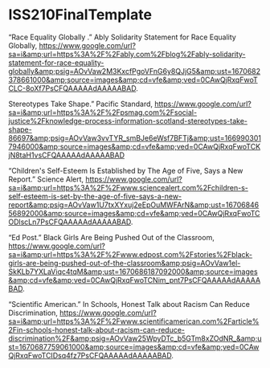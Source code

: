 # ISS210FinalTemplate
“Race Equality Globally .” Ably Solidarity Statement for Race Equality Globally, https://www.google.com/url?sa=i&amp;url=https%3A%2F%2Fably.com%2Fblog%2Fably-solidarity-statement-for-race-equality-globally&amp;psig=AOvVaw2M3KxcfPgoVFnG6y8QJjG5&amp;ust=1670682378661000&amp;source=images&amp;cd=vfe&amp;ved=0CAwQjRxqFwoTCLC-8oXf7PsCFQAAAAAdAAAAABAD. 

Stereotypes Take Shape.” Pacific Standard, https://www.google.com/url?sa=i&amp;url=https%3A%2F%2Fpsmag.com%2Fsocial-justice%2Fknowledge-process-information-scotland-stereotypes-take-shape-86697&amp;psig=AOvVaw3vvTYR_smBJe6eWsf7BFTj&amp;ust=1669903017946000&amp;source=images&amp;cd=vfe&amp;ved=0CAwQjRxqFwoTCKjN8taH1vsCFQAAAAAdAAAAABAD

“Children's Self-Esteem Is Established by The Age of Five, Says a New Report.” Science Alert, https://www.google.com/url?sa=i&amp;url=https%3A%2F%2Fwww.sciencealert.com%2Fchildren-s-self-esteem-is-set-by-the-age-of-five-says-a-new-report&amp;psig=AOvVaw1U7txXYxuj2eEpOuMWFArN&amp;ust=1670684656892000&amp;source=images&amp;cd=vfe&amp;ved=0CAwQjRxqFwoTCODlscLn7PsCFQAAAAAdAAAAABAD. 

“Ed Post.” Black Girls Are Being Pushed Out of the Classroom, https://www.google.com/url?sa=i&amp;url=https%3A%2F%2Fwww.edpost.com%2Fstories%2Fblack-girls-are-being-pushed-out-of-the-classroom&amp;psig=AOvVaw1el-SkKLb7YXLaViqc4tqM&amp;ust=1670686187092000&amp;source=images&amp;cd=vfe&amp;ved=0CAwQjRxqFwoTCNim_pnt7PsCFQAAAAAdAAAAABAD. 

“Scientific American.” In Schools, Honest Talk about Racism Can Reduce Discrimination, https://www.google.com/url?sa=i&amp;url=https%3A%2F%2Fwww.scientificamerican.com%2Farticle%2Fin-schools-honest-talk-about-racism-can-reduce-discrimination%2F&amp;psig=AOvVaw25WpyDTc_b5GTm8xZOdNR_&amp;ust=1670687759061000&amp;source=images&amp;cd=vfe&amp;ved=0CAwQjRxqFwoTCIDsq4fz7PsCFQAAAAAdAAAAABAD. 
